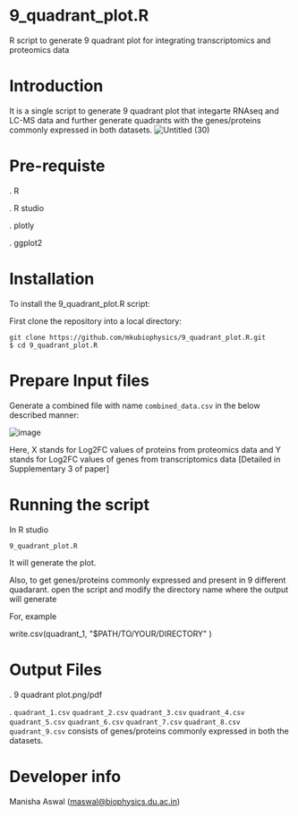 # 9_quadrant_plot.R
 R script to generate 9 quadrant plot for integrating transcriptomics and proteomics data

# Introduction
It is a single script to generate 9 quadrant plot that integarte RNAseq and LC-MS data and further generate quadrants with the genes/proteins commonly expressed in both datasets. 
![Untitled (30)](https://github.com/user-attachments/assets/a31bda4d-9f7d-4775-9520-303249361662)


# Pre-requiste
. R 

. R studio

. plotly

. ggplot2

# Installation
To install the 9_quadrant_plot.R script:

First clone the repository into a local directory:

```
git clone https://github.com/mkubiophysics/9_quadrant_plot.R.git
$ cd 9_quadrant_plot.R
```
# Prepare Input files

Generate a combined file with name `combined_data.csv` in the below described manner:

 ![image](https://github.com/user-attachments/assets/672112c7-49d4-4733-b7da-c3dd31c05e15)
 
Here, X stands for Log2FC values of proteins from proteomics data and Y stands for Log2FC values of genes from transcriptomics data [Detailed in Supplementary 3 of paper]

# Running the script

In R studio 

```
9_quadrant_plot.R
```
It will generate the plot.

Also, to get genes/proteins commonly expressed and present in 9 different quadarant. open the script and modify the directory name where the output will generate

For, example 

write.csv(quadrant_1, "$PATH/TO/YOUR/DIRECTORY" )

# Output Files

. 9 quadrant plot.png/pdf

. `quadrant_1.csv` `quadrant_2.csv` `quadrant_3.csv` `quadrant_4.csv` `quadrant_5.csv` `quadrant_6.csv` `quadrant_7.csv` `quadrant_8.csv` `quadrant_9.csv` consists of genes/proteins commonly expressed in both the datasets.

# Developer info

Manisha Aswal (maswal@biophysics.du.ac.in)


